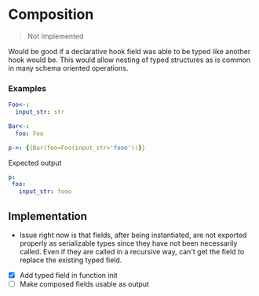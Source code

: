# Composition

> Not Implemented

Would be good if a declarative hook field was able to be typed like another hook would be. This would allow nesting of typed structures as is common in many schema oriented operations.

### Examples

```yaml
Foo<-:
  input_str: str

Bar<-:
  foo: Foo

p->: {{Bar(foo=Foo(input_str='fooo'))}}
```

Expected output

```yaml
p:
 foo:
   input_str: fooo
```

## Implementation

- Issue right now is that fields, after being instantiated, are not exported properly as serializable types since they have not been necessarily called. Even if they are called in a recursive way, can't get the field to replace the existing typed field.  

- [x] Add typed field in function init
- [ ] Make composed fields usable as output

